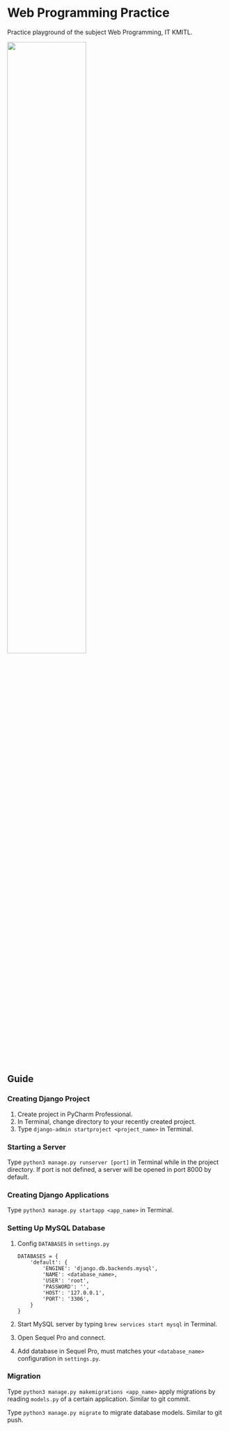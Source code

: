 # Web Programming Practice
Practice playground of the subject Web Programming, IT KMITL.

<img src="https://www.fullstackpython.com/img/logos/django.png" width="60%">

## Guide

### Creating Django Project

1. Create project in PyCharm Professional.
2. In Terminal, change directory to your recently created project.
3. Type `django-admin startproject <project_name>` in Terminal.

### Starting a Server

Type `python3 manage.py runserver [port]` in Terminal while in the project directory. If port is not defined, a server will be opened in port 8000 by default.

### Creating Django Applications

Type `python3 manage.py startapp <app_name>` in Terminal.

### Setting Up MySQL Database

1. Config `DATABASES` in `settings.py`

    ```
    DATABASES = {
        'default': {
            'ENGINE': 'django.db.backends.mysql',
            'NAME': <database_name>,
            'USER': 'root',
            'PASSWORD': '',
            'HOST': '127.0.0.1',
            'PORT': '3306',
        }
    }
    ```

2. Start MySQL server by typing `brew services start mysql` in Terminal.

3. Open Sequel Pro and connect.

4. Add database in Sequel Pro, must matches your `<database_name>` configuration in `settings.py`.

### Migration

Type `python3 manage.py makemigrations <app_name>` apply migrations by reading `models.py` of a certain application. Similar to git commit.

Type `python3 manage.py migrate` to migrate database models. Similar to git push.
